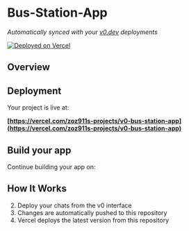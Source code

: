 # Bus-Station-App

*Automatically synced with your [v0.dev](https://v0.dev) deployments*

[![Deployed on Vercel](https://img.shields.io/badge/Deployed%20on-Vercel-black?style=for-the-badge&logo=vercel)](https://vercel.com/zoz911s-projects/v0-bus-station-app)


## Overview


## Deployment

Your project is live at:

**[https://vercel.com/zoz911s-projects/v0-bus-station-app](https://vercel.com/zoz911s-projects/v0-bus-station-app)**

## Build your app

Continue building your app on:


## How It Works

2. Deploy your chats from the v0 interface
3. Changes are automatically pushed to this repository
4. Vercel deploys the latest version from this repository
